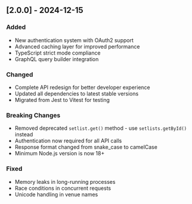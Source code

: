 ## [2.0.0] - 2024-12-15

### Added
- New authentication system with OAuth2 support
- Advanced caching layer for improved performance
- TypeScript strict mode compliance
- GraphQL query builder integration

### Changed  
- Complete API redesign for better developer experience
- Updated all dependencies to latest stable versions
- Migrated from Jest to Vitest for testing

### Breaking Changes
- Removed deprecated `setlist.get()` method - use `setlists.getById()` instead
- Authentication now required for all API calls
- Response format changed from snake_case to camelCase
- Minimum Node.js version is now 18+

### Fixed
- Memory leaks in long-running processes
- Race conditions in concurrent requests
- Unicode handling in venue names
